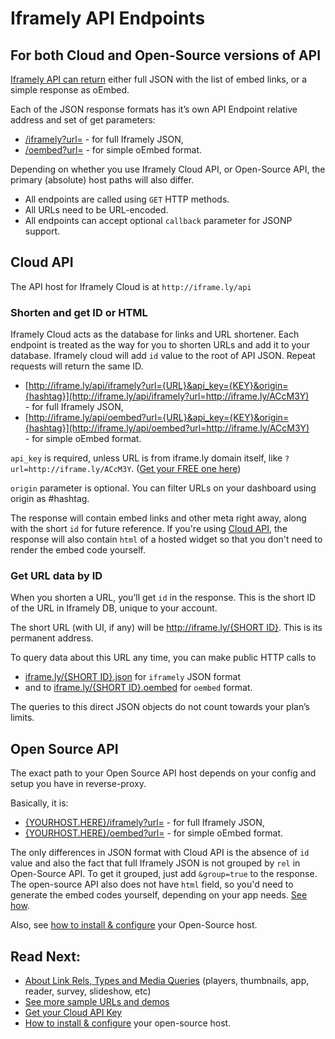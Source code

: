 # Iframely API Endpoints


## For both Cloud and Open-Source versions of API

[Iframely API can return](http://iframely.com/docs) either full JSON with the list of embed links, or a simple response as oEmbed. 

Each of the JSON response formats has it’s own API Endpoint relative address and set of get parameters:

- [/iframely?url=](http://iframe.ly/api/iframely?url=http://iframe.ly/ACcM3Y) - for full Iframely JSON,
- [/oembed?url=](http://iframe.ly/api/oembed?url=http://iframe.ly/ACcM3Y) - for simple oEmbed format. 

Depending on whether you use Iframely Cloud API, or Open-Source API, the primary (absolute) host paths will also differ. 

- All endpoints are called using `GET` HTTP methods. 
- All URLs need to be URL-encoded.
- All endpoints can accept optional `callback` parameter for JSONP support.


## Cloud API

The API host for Iframely Cloud is at `http://iframe.ly/api`

### Shorten and get ID or HTML

Iframely Cloud acts as the database for links and URL shortener. Each endpoint is treated as the way for you to shorten URLs and add it to your database. Iframely cloud will add `id` value to the root of API JSON. Repeat requests will return the same ID.  

- [http://iframe.ly/api/iframely?url={URL}&api_key={KEY}&origin={hashtag}](http://iframe.ly/api/iframely?url=http://iframe.ly/ACcM3Y) <br>- for full Iframely JSON,
- [http://iframe.ly/api/oembed?url={URL}&api_key={KEY}&origin={hashtag}](http://iframe.ly/api/oembed?url=http://iframe.ly/ACcM3Y) <br>- for simple oEmbed format.

`api_key` is required, unless URL is from iframe.ly domain itself, like `?url=http://iframe.ly/ACcM3Y`. ([Get your FREE one here](http://iframe.ly))  

`origin` parameter is optional. You can filter URLs on your dashboard using origin as #hashtag.

The response will contain embed links and other meta right away, along with the short `id` for future reference. If you're using [Cloud API](http://iframe.ly), the response will also contain `html` of a hosted widget so that you don't need to render the embed code yourself. 


### Get URL data by ID

When you shorten a URL, you’ll get `id` in the response. This is the short ID of the URL in Iframely DB, unique to your account. 

The short URL (with UI, if any) will be [http://iframe.ly/{SHORT ID}](http://iframe.ly/ACcM3Y.json). This is its permanent address.

To query data about this URL any time, you can make public HTTP calls to 

- [iframe.ly/{SHORT ID}.json](http://iframe.ly/ACcM3Y.json) for `iframely` JSON format
- and to [iframe.ly/{SHORT ID}.oembed](http://iframe.ly/ACcM3Y.oembed) for `oembed` format. 

The queries to this direct JSON objects do not count towards your plan’s limits. 


## Open Source API

The exact path to your Open Source API host depends on your config and setup you have in reverse-proxy. 

Basically, it is:

- [{YOURHOST.HERE}/iframely?url=](http://iframe.ly/api/iframely?url=http://iframe.ly/ACcM3Y) - for full Iframely JSON,
- [{YOURHOST.HERE}/oembed?url=](http://iframe.ly/api/oembed?url=http://iframe.ly/ACcM3Y) - for simple oEmbed format. 

The only differences in JSON format with Cloud API is the absence of `id` value and also the fact that full Iframely JSON is not grouped by `rel` in Open-Source API. To get it grouped, just add `&group=true` to the response. The open-source API also does not have `html` field, so you'd need to generate the embed codes yourself, depending on your app needs. [See how](http://iframely.com/docs/links).


Also, see [how to install & configure](http://iframely.com/docs/host) your Open-Source host. 

## Read Next:

- [About Link Rels, Types and Media Queries](http://iframely.com/docs/links) (players, thumbnails, app, reader, survey, slideshow, etc)
- [See more sample URLs and demos](http://iframely.com/domains)
- [Get your Cloud API Key](http://iframe.ly/api)
- [How to install & configure](http://iframely.com/docs/host) your open-source host. 
